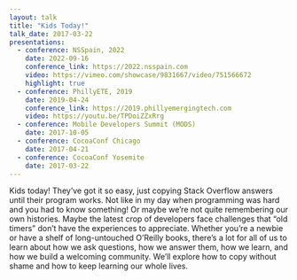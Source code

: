 ```yaml
---
layout: talk
title: "Kids Today!"
talk_date: 2017-03-22
presentations:
  - conference: NSSpain, 2022
    date: 2022-09-16
    conference_link: https://2022.nsspain.com
    video: https://vimeo.com/showcase/9831667/video/751566672
    highlight: true
  - conference: PhillyETE, 2019
    date: 2019-04-24
    conference_link: https://2019.phillyemergingtech.com
    video: https://youtu.be/TPDoiZZxRrg
  - conference: Mobile Developers Summit (MODS)
    date: 2017-10-05
  - conference: CocoaConf Chicago
    date: 2017-04-21
  - conference: CocoaConf Yosemite
    date: 2017-03-22
---
```

Kids today! They’ve got it so easy, just copying Stack Overflow answers until their program works. Not like in my day when programming was hard and you had to know something! Or maybe we’re not quite remembering our own histories. Maybe the latest crop of developers face challenges that “old timers” don’t have the experiences to appreciate. Whether you’re a newbie or have a shelf of long-untouched O’Reilly books, there’s a lot for all of us to learn about how we ask questions, how we answer them, how we learn, and how we build a welcoming community. We’ll explore how to copy without shame and how to keep learning our whole lives.